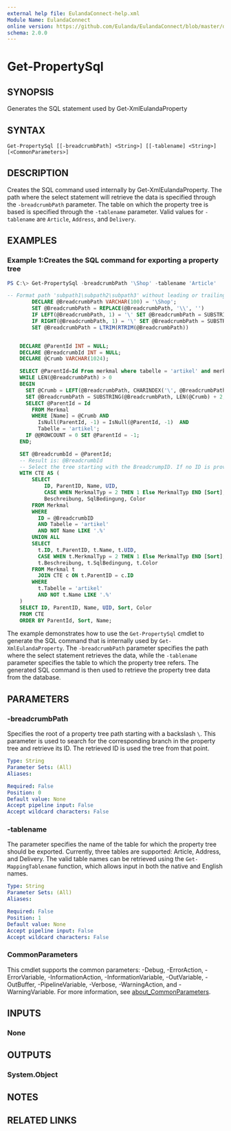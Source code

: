 ```yaml
---
external help file: EulandaConnect-help.xml
Module Name: EulandaConnect
online version: https://github.com/Eulanda/EulandaConnect/blob/master/docs/Get-PropertySql.md
schema: 2.0.0
---
```


# Get-PropertySql

## SYNOPSIS
Generates the SQL statement used by Get-XmlEulandaProperty

## SYNTAX

```
Get-PropertySql [[-breadcrumbPath] <String>] [[-tablename] <String>] [<CommonParameters>]
```

## DESCRIPTION
Creates the SQL command used internally by Get-XmlEulandaProperty. The path where the select statement will retrieve the data is specified through the `-breadcrumbPath` parameter. The table on which the property tree is based is specified through the `-tablename` parameter. Valid values for `-tablename` are `Article`, `Address`, and `Delivery`.

## EXAMPLES

### Example 1:Creates the SQL command for exporting a property tree
```powershell
PS C:\> Get-PropertySql -breadcrumbPath '\Shop' -tablename 'Article'
```

```sql
-- Format path 'subpath1\subpath2\subpath3' without leading or trailing backslashes
        DECLARE @BreadcrumbPath VARCHAR(100) = '\Shop';
        SET @BreadcrumbPath = REPLACE(@BreadcrumbPath, '\\', '')
        IF LEFT(@BreadcrumbPath, 1) = '\' SET @BreadcrumbPath = SUBSTRING(@BreadcrumbPath, 2, LEN(@BreadcrumbPath) - 1)
        IF RIGHT(@BreadcrumbPath, 1) = '\' SET @BreadcrumbPath = SUBSTRING(@BreadcrumbPath, 1, LEN(@BreadcrumbPath) - 1)
        SET @BreadcrumbPath = LTRIM(RTRIM(@BreadcrumbPath))


    DECLARE @ParentId INT = NULL;
    DECLARE @BreadcrumbId INT = NULL;
    DECLARE @Crumb VARCHAR(1024);

    SELECT @ParentId=Id From merkmal where tabelle = 'artikel' and merkmaltyp=0 and ParentId is Null
    WHILE LEN(@BreadcrumbPath) > 0
    BEGIN
      SET @Crumb = LEFT(@BreadcrumbPath, CHARINDEX('\', @BreadcrumbPath + '\') - 1);
      SET @BreadcrumbPath = SUBSTRING(@BreadcrumbPath, LEN(@Crumb) + 2, 1024);
      SELECT @ParentId = Id
        FROM Merkmal
        WHERE [Name] = @Crumb AND
          IsNull(ParentId, -1) = IsNull(@ParentId, -1)  AND
          Tabelle = 'artikel';
      IF @@ROWCOUNT = 0 SET @ParentId = -1;
    END;

    SET @BreadcrumbId = @ParentId;
    -- Result is: @BreadcrumbId
    -- Select the tree starting with the BreadcrumpID. If no ID is provided, select the entire tree.
    WITH CTE AS (
        SELECT
            ID, ParentID, Name, UID,
            CASE WHEN MerkmalTyp = 2 THEN 1 Else MerkmalTyp END [Sort],
            Beschreibung, SqlBedingung, Color
        FROM Merkmal
        WHERE
          ID = @BreadcrumbID
          AND Tabelle = 'artikel'
          AND NOT Name LIKE '.%'
        UNION ALL
        SELECT
          t.ID, t.ParentID, t.Name, t.UID,
          CASE WHEN t.MerkmalTyp = 2 THEN 1 Else MerkmalTyp END [Sort],
          t.Beschreibung, t.SqlBedingung, t.Color
        FROM Merkmal t
          JOIN CTE c ON t.ParentID = c.ID
        WHERE
          t.Tabelle = 'artikel'
          AND NOT t.Name LIKE '.%'
    )
    SELECT ID, ParentID, Name, UID, Sort, Color
    FROM CTE
    ORDER BY ParentId, Sort, Name;
```

The example demonstrates how to use the `Get-PropertySql` cmdlet to generate the SQL command that is internally used by `Get-XmlEulandaProperty`. The `-breadcrumbPath` parameter specifies the path where the select statement retrieves the data, while the `-tablename` parameter specifies the table to which the property tree refers. The generated SQL command is then used to retrieve the property tree data from the database.

## PARAMETERS

### -breadcrumbPath
Specifies the root of a property tree path starting with a backslash `\`. This parameter is used to search for the corresponding branch in the property tree and retrieve its ID. The retrieved ID is used the tree from that point.

```yaml
Type: String
Parameter Sets: (All)
Aliases:

Required: False
Position: 0
Default value: None
Accept pipeline input: False
Accept wildcard characters: False
```

### -tablename
The parameter specifies the name of the table for which the property tree should be exported. Currently, three tables are supported: Article, Address, and Delivery. The valid table names can be retrieved using the `Get-MappingTablename` function, which allows input in both the native and English names.

```yaml
Type: String
Parameter Sets: (All)
Aliases:

Required: False
Position: 1
Default value: None
Accept pipeline input: False
Accept wildcard characters: False
```

### CommonParameters
This cmdlet supports the common parameters: -Debug, -ErrorAction, -ErrorVariable, -InformationAction, -InformationVariable, -OutVariable, -OutBuffer, -PipelineVariable, -Verbose, -WarningAction, and -WarningVariable. For more information, see [about_CommonParameters](http://go.microsoft.com/fwlink/?LinkID=113216).

## INPUTS

### None

## OUTPUTS

### System.Object
## NOTES

## RELATED LINKS
